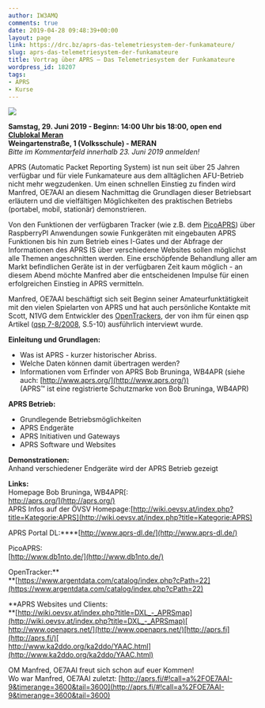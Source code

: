 ```yaml
---
author: IW3AMQ
comments: true
date: 2019-04-28 09:48:39+00:00
layout: page
link: https://drc.bz/aprs-das-telemetriesystem-der-funkamateure/
slug: aprs-das-telemetriesystem-der-funkamateure
title: Vortrag über APRS – Das Telemetriesystem der Funkamateure
wordpress_id: 18207
tags:
- APRS
- Kurse
---
```





![](https://drc.bz/wp-content/uploads/2019/04/aprs_logo.jpg)







**Samstag, 29. Juni 2019 - Beginn: 14:00 Uhr bis 18:00, open end  
[Clublokal Meran](https://drc.bz/kontakt/adresse/)**  
**Weingartenstraße, 1 (Volksschule) - MERAN**  
_Bitte im Kommentarfeld innerhalb 23. Juni 2019 anmelden!_







APRS (Automatic Packet Reporting System) ist nun seit über 25  Jahren verfügbar und für viele Funkamateure aus dem alltäglichen  AFU-Betrieb nicht mehr wegzudenken. Um einen schnellen Einstieg zu  finden wird Manfred, OE7AAI an diesem Nachmittag die Grundlagen dieser  Betriebsart erläutern und die vielfältigen Möglichkeiten des praktischen  Betriebs (portabel, mobil, stationär) demonstrieren.







Von den Funktionen der verfügbaren Tracker (wie z.B. dem [PicoAPRS](http://www.db1nto.de/))
 über RaspberryPI Anwendungen sowie Funkgeräten mit eingebauten APRS 
Funktionen bis hin zum Betrieb eines I-Gates und der Abfrage der 
Informationen des APRS IS über verschiedene Websites sollen möglichst 
alle Themen angeschnitten werden. Eine erschöpfende Behandlung aller am 
Markt befindlichen Geräte ist in der verfügbaren Zeit kaum möglich - an 
diesem Abend möchte Manfred aber die entscheidenen Impulse für einen 
erfolgreichen Einstieg in APRS vermitteln.







Manfred, OE7AAI beschäftigt sich seit Beginn seiner 
Amateurfunktätigkeit mit den vielen Spielarten von APRS und hat auch 
persönliche Kontakte mit Scott, N1VG dem Entwickler des [OpenTrackers](https://www.argentdata.com/), der von ihm für einen qsp Artikel ([qsp 7-8/2008](https://oe7.oevsv.at/export/shared/.content/.galleries/qsp_downloadgallery/2008_qsp_downloadgallery/QSP_07-08_2008.pdf), S.5-10) ausführlich interviewt wurde.







**Einleitung und Grundlagen:**  
- Was ist APRS - kurzer historischer Abriss.  
- Welche Daten können damit übertragen werden?  
- Informationen vom Erfinder von APRS Bob Bruninga, WB4APR (siehe auch: [http://www.aprs.org/](http://www.aprs.org/))  
(APRS™ ist eine registrierte Schutzmarke von Bob Bruninga, WB4APR)







**APRS Betrieb:**  
- Grundlegende Betriebsmöglichkeiten  
- APRS Endgeräte  
- APRS Initiativen und Gateways  
- APRS Software und Websites  
  
**Demonstrationen:**  
Anhand verschiedener Endgeräte wird der APRS Betrieb gezeigt







**Links:**  
Homepage Bob Bruninga, WB4APR[:  
http://aprs.org/](http://aprs.org/)  
APRS Infos auf der ÖVSV Homepage:[http://wiki.oevsv.at/index.php?title=Kategorie:APRS](http://wiki.oevsv.at/index.php?title=Kategorie:APRS)







APRS Portal DL:****[http://www.aprs-dl.de/](http://www.aprs-dl.de/)







PicoAPRS:  
[http://www.db1nto.de/](http://www.db1nto.de/)







OpenTracker:**  
**[https://www.argentdata.com/catalog/index.php?cPath=22](https://www.argentdata.com/catalog/index.php?cPath=22)







**APRS Websites und Clients:  
**[http://wiki.oevsv.at/index.php?title=DXL_-_APRSmap](http://wiki.oevsv.at/index.php?title=DXL_-_APRSmap)[  
http://www.openaprs.net/](http://www.openaprs.net/)[http://aprs.fi](http://aprs.fi/)[  
http://www.ka2ddo.org/ka2ddo/YAAC.html](http://www.ka2ddo.org/ka2ddo/YAAC.html)







OM Manfred, OE7AAI freut sich schon auf euer Kommen!  
Wo war Manfred, OE7AAI zuletzt: [http://aprs.fi/#!call=a%2FOE7AAI-9&timerange=3600&tail=3600](http://aprs.fi/#!call=a%2FOE7AAI-9&timerange=3600&tail=3600)



